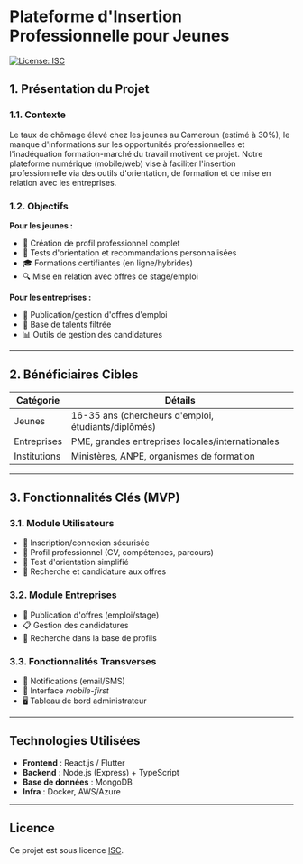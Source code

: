 # Plateforme d'Insertion Professionnelle pour Jeunes

[![License: ISC](https://img.shields.io/badge/License-ISC-blue.svg)](LICENSE)

## 1. Présentation du Projet

### 1.1. Contexte
Le taux de chômage élevé chez les jeunes au Cameroun (estimé à 30%), le manque d'informations sur les opportunités professionnelles et l'inadéquation formation-marché du travail motivent ce projet. Notre plateforme numérique (mobile/web) vise à faciliter l'insertion professionnelle via des outils d'orientation, de formation et de mise en relation avec les entreprises.

### 1.2. Objectifs
**Pour les jeunes :**
- 📌 Création de profil professionnel complet
- 🧠 Tests d'orientation et recommandations personnalisées
- 🎓 Formations certifiantes (en ligne/hybrides)
- 🔍 Mise en relation avec offres de stage/emploi

**Pour les entreprises :**
- 💼 Publication/gestion d'offres d'emploi
- 🔎 Base de talents filtrée
- 📊 Outils de gestion des candidatures

---

## 2. Bénéficiaires Cibles
| Catégorie | Détails |
|-----------|---------|
| Jeunes | 16-35 ans (chercheurs d'emploi, étudiants/diplômés) |
| Entreprises | PME, grandes entreprises locales/internationales |
| Institutions | Ministères, ANPE, organismes de formation |

---

## 3. Fonctionnalités Clés (MVP)
### 3.1. Module Utilisateurs
- 🔐 Inscription/connexion sécurisée
- 📝 Profil professionnel (CV, compétences, parcours)
- 🧪 Test d'orientation simplifié
- 🔎 Recherche et candidature aux offres

### 3.2. Module Entreprises
- 📢 Publication d'offres (emploi/stage)
- 📋 Gestion des candidatures
- 👥 Recherche dans la base de profils

### 3.3. Fonctionnalités Transverses
- 🔔 Notifications (email/SMS)
- 📱 Interface _mobile-first_
- 🖥️ Tableau de bord administrateur

---

## Technologies Utilisées
- **Frontend** : React.js / Flutter
- **Backend** : Node.js (Express) + TypeScript
- **Base de données** : MongoDB
- **Infra** : Docker, AWS/Azure

---


## Licence
Ce projet est sous licence [ISC](LICENSE).